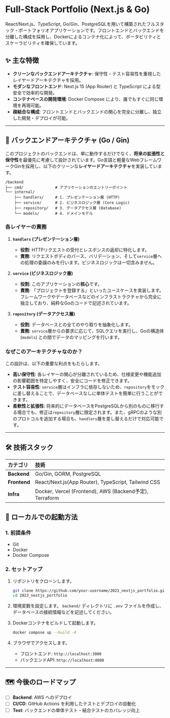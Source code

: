 # Full-Stack Portfolio (Next.js & Go)

React/Next.js、TypeScript, Go/Gin、PostgreSQLを用いて構築されたフルスタック・ポートフォリオアプリケーションです。フロントエンドとバックエンドを分離した構成を採用し、Dockerによるコンテナ化によって、ポータビリティとスケーラビリティを確保しています。

## ✨ 主な特徴

- **クリーンなバックエンドアーキテクチャ**: 保守性・テスト容易性を重視したレイヤードアーキテクチャを採用。
- **モダンなフロントエンド**: Next.js 15 (App Router) と TypeScript による型安全で効率的な開発。
- **コンテナベースの開発環境**: Docker Compose により、誰でもすぐに同じ環境を再現可能。
- **疎結合な構成**: フロントエンドとバックエンドの関心を完全に分離し、独立した開発・デプロイが可能。

---

## 🚀 バックエンドアーキテクチャ (Go / Gin)

このプロジェクトのバックエンドは、単に動作するだけでなく、**将来の拡張性と保守性**を最優先に考慮して設計されています。Go言語と軽量なWebフレームワークGinを採用し、以下のクリーンな**レイヤードアーキテクチャ**を実装しています。

```
/backend
├── cmd/              # アプリケーションのエントリーポイント
└── internal/
    ├── handlers/     # 1. プレゼンテーション層 (HTTP)
    ├── service/      # 2. ビジネスロジック層 (Core Logic)
    ├── repository/   # 3. データアクセス層 (Database)
    └── models/       # 4. ドメインモデル
```

### 各レイヤーの責務

1.  **`handlers` (プレゼンテーション層)**
    *   **役割**: HTTPリクエストの受付とレスポンスの返却に特化します。
    *   **責務**: リクエストボディのパース、バリデーション、そして`service`層への処理の委譲のみを行います。ビジネスロジックは一切含みません。

2.  **`service` (ビジネスロジック層)**
    *   **役割**: このアプリケーションの**核心**です。
    *   **責務**: 「プロジェクトを登録する」といったユースケースを実装します。フレームワークやデータベースなどのインフラストラクチャから完全に独立しており、純粋なGoのコードで記述されています。

3.  **`repository` (データアクセス層)**
    *   **役割**: データベースとの全てのやり取りを抽象化します。
    *   **責務**: `service`層からの要求に応じて、SQLクエリを実行し、Goの構造体 (`models`) との間でデータのマッピングを行います。

### なぜこのアーキテクチャなのか？

この設計は、以下の重要な利点をもたらします。

- **高い保守性**: 各レイヤーの関心が分離されているため、仕様変更や機能追加の影響範囲を特定しやすく、安全にコードを修正できます。
- **テスト容易性**: `service`層はインフラに依存しないため、`repository`をモックに差し替えることで、データベースなしに単体テストを簡単に行うことができます。
- **柔軟性と拡張性**: 将来的にデータベースをPostgreSQLから別のものに移行する場合でも、修正は`repository`層に限定されます。また、gRPCのような別のプロトコルを追加する場合も、`handlers`層を差し替えるだけで対応可能です。

---

## 🛠️ 技術スタック

| カテゴリ       | 技術                               |
| :------------- | :--------------------------------- |
| **Backend**    | Go/Gin, GORM, PostgreSQL |
| **Frontend**   | React/Next.js(App Router), TypeScript, Tailwind CSS |
| **Infra**      | Docker, Vercel (Frontend), AWS (Backend予定), Terraform             |

## 🏁 ローカルでの起動方法

### 1. 前提条件
- Git
- Docker
- Docker Compose

### 2. セットアップ

1.  リポジトリをクローンします。
    ```bash
    git clone https://github.com/your-username/2023_nextjs_portfolio.git
    cd 2023_nextjs_portfolio
    ```

2.  環境変数を設定します。
    `backend/` ディレクトリに `.env` ファイルを作成し、データベースの接続情報などを記述してください。

3.  Dockerコンテナをビルドして起動します。
    ```bash
    docker compose up --build -d
    ```

4.  ブラウザでアクセスします。
    - フロントエンド: `http://localhost:3000`
    - バックエンドAPI: `http://localhost:8080`

---

## 🗺️ 今後のロードマップ

- [ ] **Backend**: AWS へのデプロイ
- [ ] **CI/CD**: GitHub Actions を利用したテストとデプロイの自動化
- [ ] **Test**: バックエンドの単体テスト・結合テストのカバレッジ向上
